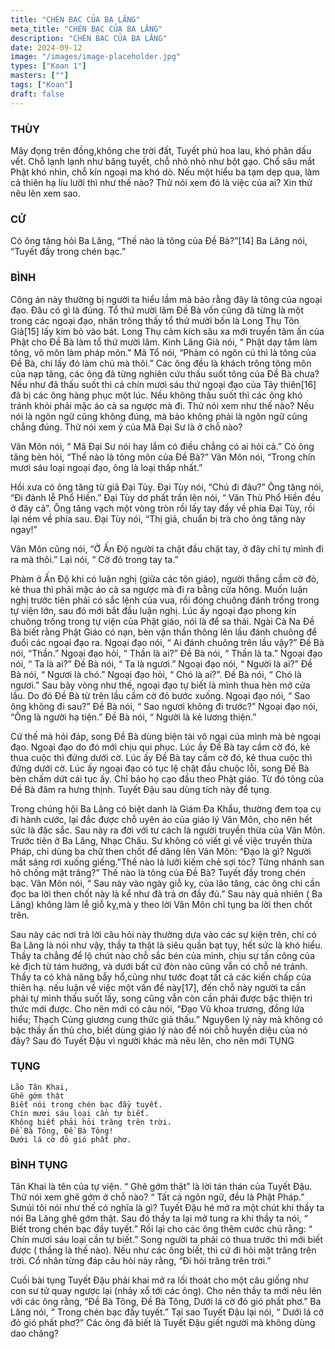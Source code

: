 ```yaml
---
title: "CHÉN BẠC CỦA BA LĂNG"
meta_title: "CHÉN BẠC CỦA BA LĂNG"
description: "CHÉN BẠC CỦA BA LĂNG"
date: 2024-09-12
image: "/images/image-placeholder.jpg"
types: ["Koan 1"]
masters: [""]
tags: ["Koan"]
draft: false
---
```


### THÙY
Mây đọng trên đồng,không che trời đất, Tuyết phủ hoa lau, khó phân dấu vết. Chỗ lạnh lạnh như băng tuyết, chỗ nhỏ nhỏ như bột gạo. Chổ sâu mắt Phật khó nhìn, chỗ kín ngoại ma khó dò. Nếu một hiểu ba tạm dẹp qua, làm cả thiên hạ líu lưỡi thì như thế nào? Thử nói xem đó là việc của ai? Xin thử nêu lên xem sao.

### CỬ 
Có ông tăng hỏi Ba Lăng, “Thế nào là tông của Đề Bà?”[14] 
Ba Lăng nói, “Tuyết đầy trong chén bạc.”

### BÌNH 
Công án này thường bị người ta hiểu lầm mà bảo rằng đây là tông của ngoại đạo. Đâu có gì là đúng. Tổ thứ mười lăm Đề Bà vốn cũng đã từng là một trong các ngoại đạo, nhân trông thấy tổ thứ mười bốn là Long Thụ Tôn Giả[15] lấy kim bỏ vào bát. Long Thụ cảm kích sâu xa mới truyền tâm ấn của Phật cho Đề Bà làm tổ thứ mười lăm. Kinh Lăng Già nói, “ Phật dạy tâm làm tông, vô môn làm pháp môn.” Mã Tổ nói, “Phàm có ngôn cú thì là tông của Đề Bà, chí lấy đó làm chủ mà thôi.” Các ông đều là khách trông tông môn của nạp tăng, các ông đã từng nghiên cứu thấu suốt tông của Đề Bà chưa? Nếu như đã thấu suốt thì cả chín mươi sáu thứ ngoại đạo của Tây thiên[16] đã bị các ông hàng phục một lúc. Nếu không thấu suốt thì các ông khó tránh khỏi phải mặc áo cà sa ngược mà đi. Thử nói xem như thế nào? Nếu nói là ngôn ngữ cũng không đúng, mà bảo không phải là ngôn ngữ cũng chẳng đúng. Thử nói xem ý của Mã Đại Sư là ở chỗ nào?

Vân Môn nói, “ Mã Đại Sư nói hay lắm có điều chẳng có ai hỏi cả.” Có ông tăng bèn hỏi, “Thế nào là tông môn của Đề Bà?” Vân Môn nói, “Trong chín mươi sáu loại ngoại đạo, ông là loại thấp nhất.”

Hồi xưa có ông tăng từ giã Đại Tùy. Đại Tùy nói, “Chú đi đâu?” Ông tăng nói, “Đi đảnh lễ Phổ Hiền.” Đại Tùy dơ phất trần lên nói, “ Văn Thù Phổ Hiền đều ở đây cả”. Ông tăng vạch một vòng tròn rồi lấy tay đẩy về phía Đại Tùy, rồi lại ném về phía sau. Đại Tùy nói, “Thị giả, chuẩn bị trà cho ông tăng này ngay!”

Vân Môn cũng nói, “Ở Ấn Độ người ta chặt đầu chặt tay, ở đây chỉ tự mình đi ra mà thôi.” Lại nói, “ Cờ đỏ trong tay ta.”

Phàm ở Ấn Độ khi có luận nghị (giữa các tôn giáo), người thắng cầm cờ đỏ, kẻ thua thì phải mặc áo cà sa ngược mà đi ra bằng cửa hông. Muốn luận nghị trước tiên phải có sắc lệnh của vua, rồi đóng chuông đánh trống trong tự viện lớn, sau đó mới bắt đầu luận nghị. Lúc ấy ngoại đạo phong kín chuông trống trong tự viện của Phật giáo, nói là để sa thải. Ngài Cà Na Đề Bà biết rằng Phật Giáo có nạn, bèn vận thần thông lên lầu đánh chuông để đuổi các ngoại đạo ra. Ngoại đạo nói, “ Ai đánh chuông trên lầu vậy?” Đề Bà nói, “Thần.” Ngoại đạo hỏi, “ Thần là ai?” Đề Bà nói, “ Thần là ta.” Ngoại đạo nói, “ Ta là ai?” Đề Bà nói, “ Ta là ngươi.” Ngoại đạo nói, “ Người là ai?” Đề Bà nói, “ Ngươi là chó.” Ngoại đạo hỏi, “ Chó là ai?”. Đề Bà nói, “ Chó là ngươi.” Sau bảy vòng như thế, ngoại đạo tự biết là mình thua hèn mở cửa lầu. Do đó Đề Bà từ trên lầu cầm cờ đỏ bước xuống. Ngoại đạo nói, “ Sao ông không đi sau?” Đề Bà nói, “ Sao ngươi không đi trước?” Ngoại đạo nói, “Ông là người hạ tiện.” Đề Bà nói, “ Người là kẻ lương thiện.”

Cứ thế mà hỏi đáp, song Đề Bà dùng biện tài vô ngại của mình mà bẻ ngoại đạo. Ngoại đạo do đó mới chịu qui phục. Lúc ầy Đề Bà tay cầm cờ đó, kẻ thua cuộc thì đứng dưới cờ. Lúc ấy Đề Bà tay cầm cờ đó, kẻ thua cuộc thì đứng dưới cờ. Lúc ấy ngoại đạo có tục lệ chặt đầu chuộc lỗi, song Đề Bà bèn chấm dứt cái tục ấy. Chỉ bảo họ cạo đầu theo Phật giáo. Từ đó tông của Đề Bà đâm ra hưng thịnh. Tuyết Đậu sau dùng tích này để tụng.

Trong chúng hội Ba Lăng có biệt danh là Giám Đa Khẩu, thường đem tọa cụ đi hành cước, lại đắc được chỗ uyên áo của giáo lý Vân Môn, cho nên hết sức là đặc sắc. Sau này ra đời với tư cách là người truyền thừa của Vân Môn. Trước tiên ở Ba Lăng, Nhạc Châu. Sư không có viết gì về việc truyền thừa Pháp, chỉ dùng ba chữ then chốt để dâng lên Vân Môn: “Đạo là gì? Người mắt sáng rơi xuống giếng.”Thế nào là lưỡi kiếm chẻ sợi tóc? Từng nhánh san hô chống mặt trăng?” Thế nào là tông của Đề Bà? Tuyết đầy trong chén bạc. Vân Môn nói, “ Sau này vào ngày giỗ kỵ, của lão tăng, các ông chỉ cần đọc ba lời then chốt này là kể như đã trả ơn đầy đủ.” Sau này quả nhiên ( Ba Lăng) không làm lễ giỗ kỵ,mà y theo lời Vân Môn chỉ tụng ba lời then chốt trên.

Sau này các nơi trả lời câu hỏi này thường dựa vào các sự kiện trên, chỉ có Ba Lăng là nói như vậy, thầy ta thật là siêu quần bạt tụy, hết sức là khó hiểu. Thầy ta chẳng để lộ chút nào chỗ sắc bén của mình, chịu sự tấn công của kẻ địch từ tám hướng, và dưới bất cứ đòn nào cũng vẫn có chỗ né tránh. Thầy ta có khả năng bẫy hổ,cũng như tước đoạt tất cả các kiến chấp của thiên hạ. nếu luận về việc một vấn đề này[17], đến chỗ này người ta cần phải tự mình thấu suốt lấy, song cũng vẫn còn cần phải được bậc thiện tri thức mới được. Cho nên mới có câu nói, “Đạo Vũ khoa trương, đồng lứa hiểu; Thạch Củng giương cung thức giả thấu.” Nguy6en lý này mà không có bậc thầy ấn thủ cho, biết dùng giáo lý nào để nói chỗ huyền diệu của nó đây? Sau đó Tuyết Đậu vì người khác mà nêu lên, cho nên mới TỤNG

### TỤNG
```
Lão Tân Khai,
Ghê gớm thật
Biết nói trong chén bạc đầy tuyết.
Chín mươi sáu loại cần tự biết.
Không biết phải hỏi trăng trên trời.
Đề Bà Tông, Đề Bà Tông!
Dưới lá cờ đỏ gió phất phơ.
```

### BÌNH TỤNG
Tân Khai là tên của tự viện. “ Ghê gớm thật” là lời tán thán của Tuyết Đậu. Thử nói xem ghê gớm ở chỗ nào? “ Tất cả ngôn ngữ, đều là Phật Pháp.” Sưnúi tôi nói như thế có nghĩa là gì? Tuyết Đậu hé mở ra một chút khi thầy ta nói Ba Lăng ghê gớm thật. Sau đó thầy ta lại mở tung ra khi thầy ta nói, “ Biết trong chén bạc đầy tuyết.” Rồi lại cho các ông thêm cước chú rằng: “ Chín mươi sáu loại cần tự biết.” Song người ta phải có thua trước thì mới biết được ( thắng là thế nào). Nếu như các ông biết, thì cứ đi hỏi mặt trăng trên trời. Cổ nhân từng đáp câu hỏi này rằng, “Đi hỏi trăng trên trời.”

Cuối bài tụng Tuyết Đậu phải khai mở ra lối thoát cho một câu giống như con sư tử quay ngược lại (nhảy xổ tới các ông). Cho nên thầy ta mới nêu lên với các ông rằng, “Đề Bà Tông, Đề Bà Tông, Dưới lá cờ đỏ gió phất phơ.” Ba Lăng nói, “ Trong chén bạc đầy tuyết.” Tại sao Tuyết Đậu lại nói, “ Dưới lá cở đỏ gió phất phơ?” Các ông đã biết là Tuyết Đậu giết người mà không dùng dao chăng?




